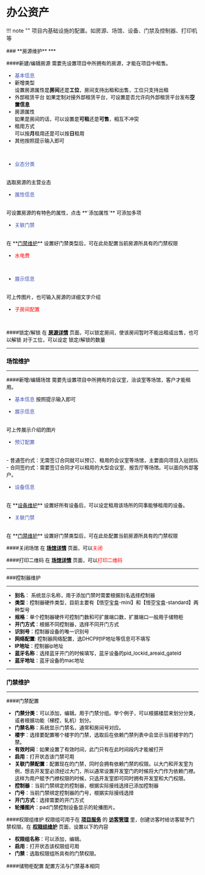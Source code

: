 # 办公资产
!!! note ""
    项目内基础设施的配置。如房源、场馆、设备、门禁及控制器、打印机等
   
<font color=#000 size=2>
### **房源维护**
***

####新建/编辑房源
需要先设置项目中所拥有的房源，才能在项目中租售。

- <font color=#3F51B5>基本信息</font> 
 - 新增类型  
   设置房源属性是**房间**还是**工位**，房间支持出租和出售，工位只支持出租
 - 外部租赁平台
   如果定制对接外部租赁平台，可设置是否允许向外部租赁平台发布**空置信息**  
 - 房源属性  
   如果是房间的话，可以设置是**可租**还是**可售**，相互不冲突
 - 租用方式  
   可以按**月**租用还是可以按**日**租用
 - 其他按照提示输入即可
</br>

- <font color=#3F51B5>业态分类</font>
</br>
选取房源的主营业态

- <font color=#3F51B5>属性信息</font>
</br>
可设置房源的有特色的属性，点击 **`添加属性`** 可添加多项

- <font color=#3F51B5>关联门禁</font>
</br>
在 **<u>门禁维护</u>** 设置好门禁类型后，可在此处配置当前房源所具有的门禁权限

- <font color=red>水电费</font>
</br>


- <font color=#3F51B5>展示信息</font>
</br>
可上传图片，也可输入房源的详细文字介绍

- <font color=red>子房间配置</font>
</br>

####锁定/解锁
在 **<u>房源详情</u>** 页面，可以锁定房间，使该房间暂时不能出租或出售，也可以解锁
对于工位，可以设定 锁定/解锁的数量

***

### **场馆维护**
***

####新增/编辑场馆
需要先设置项目中所拥有的会议室，洽谈室等场馆，客户才能租用。

- <font color=#3F51B5>基本信息</font> 
 按照提示输入即可

- <font color=#3F51B5>展示信息</font>
</br>
可上传展示介绍的图片

- <font color=#3F51B5>预订配置</font>
</br>
 - 普通签约式：无需签订合同就可以预订、租用的会议室等场馆，主要面向项目入驻团队
 - 合同签约式：需要签订合同才可以租用的大型会议室、报告厅等场馆。可以面向外部客户。

- <font color=#3F51B5>设备信息</font>
</br>
在 **<u>设备维护</u>** 设置好所有设备后，可以设定租用该场所的同事能够租用的设备。



- <font color=#3F51B5>关联门禁</font>
</br>
在 **<u>门禁维护</u>** 设置好门禁类型后，可在此处配置当前房源所具有的门禁权限

####关闭场馆
在 **<u>场馆详情</u>** 页面，可以<font color=red>关闭</font>

####打印二维码
在 **<u>场馆详情</u>** 页面，可以<font color=red>打印二维码</font>

***


###控制器维护

***

- **别名**： 系统显示名称，用于添加门禁时需要根据别名选择控制器
- **类型**：控制器硬件类型，目前主要有【悟空宝盒-mini】和【悟空宝盒-standard】两种型号
- **规格**：单个控制器硬件可控制门数和可扩展端口数，扩展端口一般用于储物柜
- **开门方式**：根据不同控制器，选择不同开门方式
- **识别号**：控制器设备的唯一识别号
- **网络配置**: 控制器网络配置，选DHCP时IP地址等信息可不填写
- **IP地址**：控制器ip地址
- **蓝牙名称**：选择蓝牙开门的时候填写，蓝牙设备的pid_lockid_areaid_gateid
- **蓝牙地址**：蓝牙设备的mac地址


***

### **门禁维护**
***

####门禁配置
- **门禁分类**：可以添加，编辑。用于门禁分组。举个例子，可以根据楼层来划分分类，或者根据功能（梯控，轧机）划分。  
- **门禁名称**：系统显示门禁名，通常和房间号对应。
- **楼宇**：选择要配置哪个楼宇的门禁，选取后在依赖门禁列表中会显示当前楼宇的门禁。
- **有效时间**：如果设置了有效时间，此门只有在此时间段内才能被打开
- **启用**：打开状态该门禁可用
- **关联门禁配置**：配置现在的门禁，同时会拥有依赖门禁的权限。以大门和开发室为例，想去开发室必须经过大门，所以通常设置开发室门的时候将大门作为依赖门襟。这样为用户赋予门襟权限的时候，只选开发室即可同时拥有开发室和大门权限。
- **控制器**：当前门禁绑定的控制器，根据实际接线选择已添加控制器
- **门号**：当前门禁绑定控制器的门号，根据实际接线选择
- **开门方式**：选择需要的开门方式
- **轮播图片**：pad门禁控制设备显示的轮播图片。

####权限组维护
权限组可用于在 **<u>项目服务</u>** 的 **<u>访客管理</u>** 里，创建访客时给访客赋予门禁权限。在 **<u>权限组维护</u>** 页面，设置以下的内容

- **权限组名称**：可以添加，编辑。
- **启用**：打开状态该权限组可用
- **门禁**：选取权限组所具有的门禁权限。


####储物柜配置
配置方法与门禁基本相同
</font>





